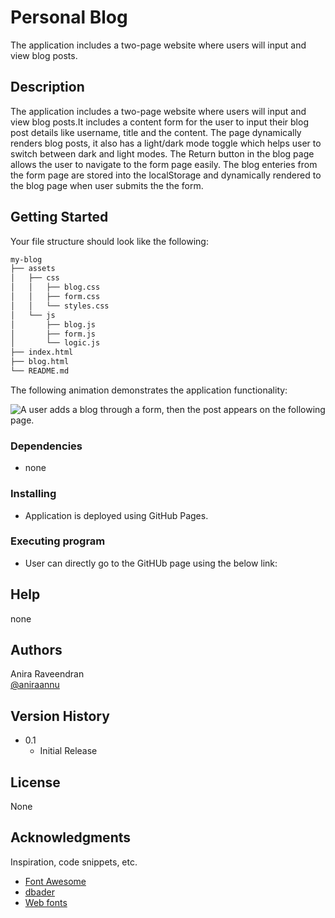 # Personal Blog

The application includes a two-page website where users will input and view blog posts.

## Description

The application includes a two-page website where users will input and view blog posts.It includes a content form for the user to input their blog post details like username, title and the content. The page dynamically renders blog posts, it also has a light/dark mode toggle which helps user to switch between dark and light modes. The Return button in the blog page allows the user to navigate to the form page easily. The blog enteries from the form page are stored into the localStorage and dynamically rendered to the blog page when user submits the the form.

## Getting Started
Your file structure should look like the following:

```md
my-blog
├── assets
│   ├── css
│   │   ├── blog.css
│   │   ├── form.css
│   │   └── styles.css
│   └── js
│       ├── blog.js
│       ├── form.js
│       └── logic.js
├── index.html
├── blog.html
└── README.md
```
The following animation demonstrates the application functionality:

![A user adds a blog through a form, then the post appears on the following page.](./Assets/100-web-apis-challenge-demo.gif)

### Dependencies

* none

### Installing

* Application is deployed using GitHub Pages.

### Executing program

* User can directly go to the GitHUb page using the below link: 

## Help

none

## Authors

Anira Raveendran  
[@aniraannu](https://github.com/aniraannu)

## Version History
* 0.1
    * Initial Release

## License

None

## Acknowledgments

Inspiration, code snippets, etc.
* [Font Awesome](https://kit.fontawesome.com/ba420aa2e1.js)
* [dbader](https://github.com/dbader/readme-template)
* [Web fonts](https://www.onlinewebfonts.com/icon)
